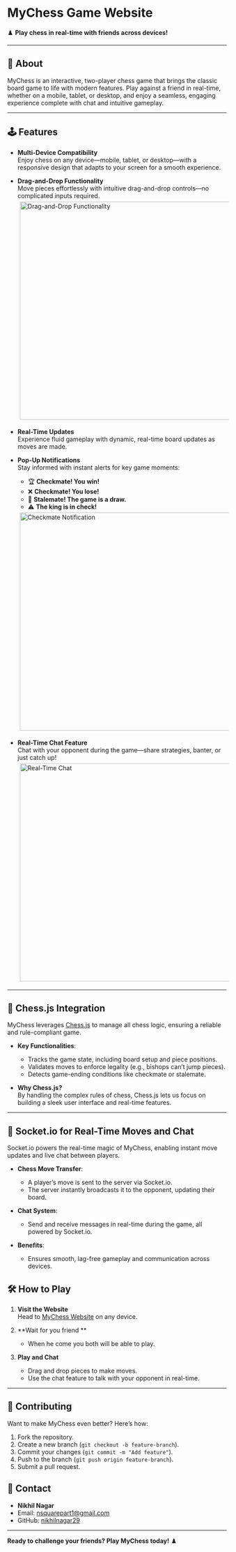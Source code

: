# MyChess Game Website
♟️ **Play chess in real-time with friends across devices!**

---

## 🚀 **About**
MyChess is an interactive, two-player chess game that brings the classic board game to life with modern features. Play against a friend in real-time, whether on a mobile, tablet, or desktop, and enjoy a seamless, engaging experience complete with chat and intuitive gameplay.

---

## 🕹️ **Features**
- **Multi-Device Compatibility**  
  Enjoy chess on any device—mobile, tablet, or desktop—with a responsive design that adapts to your screen for a smooth experience.

- **Drag-and-Drop Functionality**  
  Move pieces effortlessly with intuitive drag-and-drop controls—no complicated inputs required.  
  <img src="https://nikhil-nagar.vercel.app/assets/1-CoE2o3Ic.jpeg" alt="Drag-and-Drop Functionality" style="margin: 5px; width: 500px;">

- **Real-Time Updates**  
  Experience fluid gameplay with dynamic, real-time board updates as moves are made.

- **Pop-Up Notifications**  
  Stay informed with instant alerts for key game moments:  
  - 🏆 **Checkmate! You win!**  
  - ❌ **Checkmate! You lose!**  
  - 🤝 **Stalemate! The game is a draw.**  
  - ⚠️ **The king is in check!**  
  <img src="https://nikhil-nagar.vercel.app/assets/2-Bc4sbdkj.jpeg" alt="Checkmate Notification" style="margin: 5px; width: 500px;">

- **Real-Time Chat Feature**  
  Chat with your opponent during the game—share strategies, banter, or just catch up!  
  <img src="https://nikhil-nagar.vercel.app/assets/4-C1ZS7rlu.webp" alt="Real-Time Chat" style="margin: 5px; width: 500px;">

---

## 🧠 **Chess.js Integration**
MyChess leverages [Chess.js](https://github.com/jhlywa/chess.js) to manage all chess logic, ensuring a reliable and rule-compliant game.

- **Key Functionalities**:  
  - Tracks the game state, including board setup and piece positions.  
  - Validates moves to enforce legality (e.g., bishops can’t jump pieces).  
  - Detects game-ending conditions like checkmate or stalemate.  

- **Why Chess.js?**  
  By handling the complex rules of chess, Chess.js lets us focus on building a sleek user interface and real-time features.

---

## 🔌 **Socket.io for Real-Time Moves and Chat**
Socket.io powers the real-time magic of MyChess, enabling instant move updates and live chat between players.

- **Chess Move Transfer**:  
  - A player’s move is sent to the server via Socket.io.  
  - The server instantly broadcasts it to the opponent, updating their board.  

- **Chat System**:  
  - Send and receive messages in real-time during the game, all powered by Socket.io.  

- **Benefits**:  
  - Ensures smooth, lag-free gameplay and communication across devices.


## 🛠️ **How to Play**
1. **Visit the Website**  
   Head to [MyChess Website](https://mychess-nc0n.onrender.com) on any device.  

2. **Wait for you friend **  
   - When he come you both will be able to play. 

3. **Play and Chat**  
   - Drag and drop pieces to make moves.  
   - Use the chat feature to talk with your opponent in real-time.  

---

## 🤝 **Contributing**
Want to make MyChess even better? Here’s how:  
1. Fork the repository.  
2. Create a new branch (`git checkout -b feature-branch`).  
3. Commit your changes (`git commit -m "Add feature"`).  
4. Push to the branch (`git push origin feature-branch`).  
5. Submit a pull request.  



## 📧 **Contact**
- **Nikhil Nagar**  
- Email: nsquarepart1@gmail.com  
- GitHub: [nikhilnagar29](https://github.com/nikhilnagar29)  

---

**Ready to challenge your friends? Play MyChess today!** ♟️